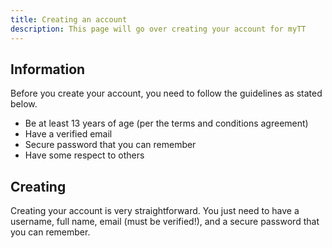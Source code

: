```yaml
---
title: Creating an account
description: This page will go over creating your account for myTT
---
```


## Information
Before you create your account, you need to follow the guidelines as stated below.

- Be at least 13 years of age (per the terms and conditions agreement)
- Have a verified email
- Secure password that you can remember
- Have some respect to others

## Creating
Creating your account is very straightforward. You just need to have a username, full name, email (must be verified!), and a secure password that you can remember.